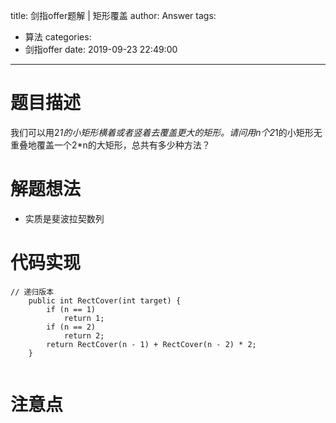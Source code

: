 title: 剑指offer题解 | 矩形覆盖
author: Answer
tags:
  - 算法
categories:
  - 剑指offer
date: 2019-09-23 22:49:00
---
# 题目描述

我们可以用2*1的小矩形横着或者竖着去覆盖更大的矩形。请问用n个2*1的小矩形无重叠地覆盖一个2*n的大矩形，总共有多少种方法？


# 解题想法

- 实质是斐波拉契数列

	
# 代码实现


```
// 递归版本
    public int RectCover(int target) {
        if (n == 1)
            return 1;
        if (n == 2)
            return 2;
        return RectCover(n - 1) + RectCover(n - 2) * 2;
    }
   

```


# 注意点
